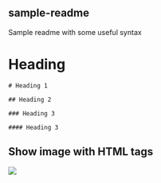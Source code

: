 ## sample-readme
Sample readme with some useful syntax

# Heading

`# Heading 1`


`## Heading 2`

`### Heading 3`

`#### Heading 3`


## Show image with HTML tags
<img src="https://placehold.co/600x400/EEE/31343C" />
